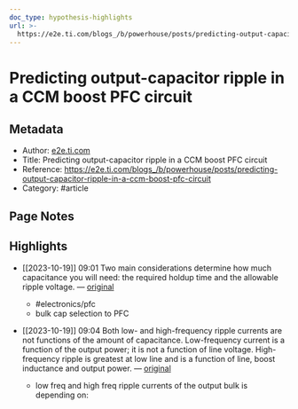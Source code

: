 ```yaml
---
doc_type: hypothesis-highlights
url: >-
  https://e2e.ti.com/blogs_/b/powerhouse/posts/predicting-output-capacitor-ripple-in-a-ccm-boost-pfc-circuit
---
```


# Predicting output-capacitor ripple in a CCM boost PFC circuit

## Metadata
- Author: [e2e.ti.com]()
- Title: Predicting output-capacitor ripple in a CCM boost PFC circuit
- Reference: https://e2e.ti.com/blogs_/b/powerhouse/posts/predicting-output-capacitor-ripple-in-a-ccm-boost-pfc-circuit
- Category: #article

## Page Notes
## Highlights
- [[2023-10-19]] 09:01 Two main considerations determine how much capacitance you will need: the required holdup time and the allowable ripple voltage. — [original](https://hyp.is/WBT3VG5NEe68oV-Ajcmuwg/e2e.ti.com/blogs_/b/powerhouse/posts/predicting-output-capacitor-ripple-in-a-ccm-boost-pfc-circuit)
    -   #electronics/pfc 
    - bulk cap selection to PFC

- [[2023-10-19]] 09:04 Both low- and high-frequency ripple currents are not functions of the amount of capacitance. Low-frequency current is a function of the output power; it is not a function of line voltage. High-frequency ripple is greatest at low line and is a function of line, boost inductance and output power. — [original](https://hyp.is/tKxkZm5NEe6IT9NzLh1_kw/e2e.ti.com/blogs_/b/powerhouse/posts/predicting-output-capacitor-ripple-in-a-ccm-boost-pfc-circuit)
    - low freq and high freq ripple currents of the output bulk is depending on:



